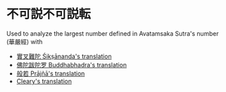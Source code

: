 # 不可説不可説転

Used to analyze the largest number defined in Avatamsaka Sutra's number (華嚴經) with

- [實叉難陀 Śikṣānanda's translation]([https://googology.fandom.com/zh/wiki/%E4%B8%8D%E5%8F%AF%E8%AA%AA%E4%B8%8D%E5%8F%AF%E8%AA%AA%E8%BD%89](https://googology.fandom.com/wiki/User_blog:Kyodaisuu/Avatamsaka_Sutra%27s_number:_%C5%9Aik%E1%B9%A3%C4%81nanda%27s_translation))
- [佛陀跋陀罗 Buddhabhadra's translation](https://googology.fandom.com/wiki/User_blog:Kyodaisuu/Avatamsaka_Sutra%27s_number:_Buddhabhadra%27s_translation)
- [般若 Prājñā's translation](https://googology.fandom.com/wiki/User_blog:Kyodaisuu/Avatamsaka_Sutra%27s_number:_Pr%C4%81j%C3%B1%C4%81%27s_translation)
- [Cleary's translation](https://googology.fandom.com/wiki/User_blog:Kyodaisuu/Avatamsaka_Sutra%27s_number:_Cleary%27s_translation)
